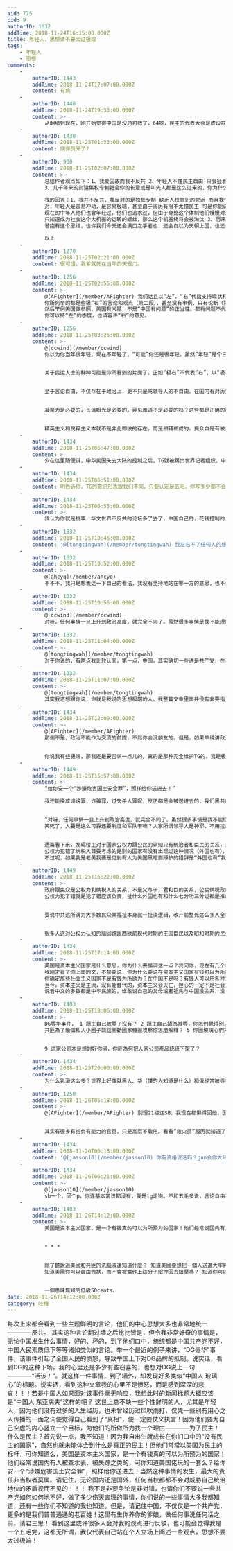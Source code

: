 ```yaml
---
aid: 775
cid: 9
authorID: 1032
addTime: 2018-11-24T16:15:00.000Z
title: 年轻人，思想请不要太过极端
tags:
    - 年轻人
    - 思想
comments:
    -
        authorID: 1443
        addTime: 2018-11-24T17:07:00.000Z
        content: 有病
    -
        authorID: 1448
        addTime: 2018-11-24T19:33:00.000Z
        content: >-
            从翻墙到现在，刚开始觉得中国是没药可救了，64呀，民主的代表大会是虚设呀，等各种问题。怀着痛恨，我便去开始了解什么是民主，了解政治经济，了解历史，了解国家之间的博弈。才发现真是自己太年轻了。对比国内学者对事情的分析态度，网上看到的所谓民主人士大都是容不得一点与自己观点不一样的看法的，很多东西都是没有根据的猜测，加上民主和反共这种政治正确。然后煽动传播，这不是我们想要的自由。可以说，所谓的不言论自由基本上只存在于政治上，而且，这种不自由大部分都是骂领导人的不自由，然而大部分人关心政治吗？并不是。国家要发展，要弯道超车，适当的凝聚是有必要的，眼光长远一点，这才是国家该考虑的。精英治国有他的合理性，难道希望国家关键的决策受到那些对政治不了解的民众影响吗，显然不是，民众本来就具有被煽动的属性的。(看到答主，随便说了一点感受)
    -
        authorID: 1438
        addTime: 2018-11-25T01:33:00.000Z
        content: 网评员来了?
    -
        authorID: 930
        addTime: 2018-11-25T02:07:00.000Z
        content: >-
            总结作者观点如下：1、我爱国故而我不反共 2、年轻人不懂民主自由 只会扯着民主的大旗发表极端言论
            3、几千年来的封建集权专制社会你的长辈或是叫先人都是这么过来的，你为什么不能这么过下去呢  

            我的回答：1、我并不反共，我反对的是独裁专制 缺乏人权意识的党派 而且我恰恰是因为爱国才会反对一党专政 2、
            对，年轻人是容易冲动，是容易极端，甚至由于阅历有限不太懂民主 可是你能说我们不懂自由吗？ 所有的年龄段都有追逐自由的人
            现在的中年人他们也曾年轻过，他们也追求过，但由于身处这个体制他们慢慢对这个目标绝望了 甚至麻木了 如果连年轻人都变得麻木
            只知道成为社会这个大机器的运转的螺丝，那么这个机器终将会被淘汰 3、历来如此，前人也是这么做的 然后这就一定对（或者叫适应当今社会）吗?
            若抱有这个思维，也许我们今天还会满口之乎者也，还会自以为天朝上国，也还会受到强国侵略 ！  

            以上
    -
        authorID: 1270
        addTime: 2018-11-25T02:21:00.000Z
        content: 很可惜，我爹就死在当年的天安门。
    -
        authorID: 1256
        addTime: 2018-11-25T02:55:00.000Z
        content: >-
            @[AFighter](/member/AFighter) 我们姑且以“左”，“右”代指支持现状和不满现状（或者你所谓的共）。
            你所列举的都是些极“右”的言论和观点（第二段），甚至没有事例，只有论断（第三段），然后一竿子打翻一船人，说：“‘右’的年轻人太极端”，这是否极端？
            然后举例美国做参照，美国有问题，不是“中国有问题”的正当性。都有问题不代表问题等量，需详细说明。 第五段完全混淆（共）党、（中）国。
            你可以持“左”的态度，也请容许“右”的意见。
    -
        authorID: 1256
        addTime: 2018-11-25T03:26:00.000Z
        content: >-
            @[ccwind](/member/ccwind)
            你以为你当年很年轻，现在不年轻了，“可能”你还是很年轻。虽然“年轻”是个日常调侃的用词，但当我们用于严肃讨论时不可避免的带有轻视的含义，暗含着“另一观点是幼稚的”意味。这是一种抬升自身立场的话语方式，不适用于平等地探讨。它不仅使得对方难受，也可能加强自我暗示（自己是成熟的），不利于自身的思辨。


            关于民运人士的种种可能是你所看到的片面了，正如“极右”不代表“右”，以“极右”否定“右”是站不住的。


            至于言论自由，不仅存在于政治上，更不只是骂领导人的不自由。在国内有对历史求是的不自由，有对新闻事实的不自由，有对思想碰撞的不自由。至于大部分人不关心政治，官方是否提供了一个可以关心的氛围？营造了一个鼓励关心的氛围？


            凝聚力是必要的，长远眼光是必要的，异见难道不是必要的吗？这些都是正确的废话。是否为了凝聚力就需要无条件支持？又如何证明你的长远眼光的正确性？异见也可以帮助时刻自省。


            精英主义和民粹主义本就不是非此即彼的存在，而是相辅相成的。民众自是有被煽动的属性，精英是否有走向歧途的可能？（更邪恶地说，精英是否有以公肥私的可能？）
    -
        authorID: 1434
        addTime: 2018-11-25T06:47:00.000Z
        content: >-
            少在这里随便讲，中华民国失去大陆的控制之后，TG就被踢出世界记者组织，中国根本没有新闻，只有洗脑文。主题鲜明反共，那不是正常？越是跟中国没关系的华人越反共，反正跟中国没关系、不怕他们搞手段。反共，是做人的底线。正如他们一样，所有不认同同他们的都是反动和勾结外国势力，我们呢，所有中国的事情都要以比最坏的恶意还恶意来思考TG。思想极端？大陆最极端，比ISIS还极端的组织—TG、向全世界输出极端主义，恶俗中国特色社会主义、极权。论坛只要有人清醒，反共不能停。
    -
        authorID: 1434
        addTime: 2018-11-25T06:51:00.000Z
        content: 明告诉你，TG的意识形态跟我们不同，只要认定是五毛，你写多少都不会看。
    -
        authorID: 1434
        addTime: 2018-11-25T06:55:00.000Z
        content: >-
            我认为你就是挑事，华文世界不反共的论坛多了去了，中国自己的，花钱控制的，监控创始人的论坛都不反共，反共的论坛很难找，是清醒人的精神家园，你不反共你找到这个网站干嘛！就是五毛。想看赵家赞歌去你们的微博。
    -
        authorID: 1032
        addTime: 2018-11-25T10:46:00.000Z
        content: '@[tongtingwah](/member/tongtingwah) 我左右不了任何人的想法与态度，看与不看都随你不是么？'
    -
        authorID: 1032
        addTime: 2018-11-25T10:52:00.000Z
        content: >-
            @[ahcyq](/member/ahcyq)
            不不不，我只是想表达一下自己的看法，我没有坚持地站在哪一方的意思，也不会劝别人相信共产党。无论是哪一边，做的事情都有对错，不能只看一方面。共产党给大多数中国人带来了和平稳定的生活是勿庸置疑的，然而共产党也给一部分人带来了黑暗与恐慌，但我不会因为一些阴暗的事情从而全面否定共产党，同样的，国外的民主固然有它的美好，可美好的同时也伴随着肮脏，这是任何人都不能否认的。我只是看不惯某部分人，一棍子打死了一群人，无脑地信奉国外所谓的民主而已，别无它意！
    -
        authorID: 1032
        addTime: 2018-11-25T10:56:00.000Z
        content: >-
            @[ccwind](/member/ccwind)
            对呀，任何事情一旦上升到政治高度，就完全不同了。虽然很多事情是我不能理解的，可我还是相信一个国家的领导人，总不会把自己的国家给坑没了！
    -
        authorID: 1032
        addTime: 2018-11-25T11:04:00.000Z
        content: >-
            @[tongtingwah](/member/tongtingwah)
            对于你说的，有两点我比较认同，第一点，中国，其实确切一些讲是共产党，在某些方面是相当极端地，就如舆情方面，逼到好多人只能在这里发表一些真实的意见，我也对此表示愤慨。第二点，“所有不认同他们的都是反动和勾结外国势力”，这点透露的意思我也不反对，只要你听话有得商量，要是你不听话，在国内有的是办法可以收拾你，不是么？不过如果你是国家领导人，看到一些人蹦蹦跳跳地跟你对着干，想必没有几个人会很宽容地视而不见吧？当然，这种行为非常非常地恶心，不过站在另一个角度上也可以理解，虽然并不赞同。
    -
        authorID: 1032
        addTime: 2018-11-25T11:07:00.000Z
        content: >-
            @[tongtingwah](/member/tongtingwah)
            其实我还想跟你说，你就是我说的思想极端的人，我整篇文章里面并没有非要指责一些人的政治思想是不对的，只是想劝他们凡事要正反两个方面都去看，你便在这里称我是五毛党，非得这样极端么？对于你而言，是不是只有反共才是政治正确？对于不反共的人，你便不屑与之交流了，是么？
    -
        authorID: 1434
        addTime: 2018-11-25T12:09:00.000Z
        content: >-
            @[AFighter](/member/AFighter)
            那倒不是，政治不能作为交流的前提，不然你会没朋友的。但是，如果单纯讲政治的话，维护TG的我是不屑与之交流的，有一些维护TG但说出来的话都是错的，可以说为了维护而维护，甚至是什么都不懂，就喜欢攻击，贴标签，明显说的都是错的，就如我之前在这里怼的一两个人。既然论坛方说这里不适合讨论那种，我就去新品葱讲了。


            你说我有些极端，那我还是要否认一点儿的，真的是那种完全维护TG的，我是极度厌恶并且不能接受的，只要看出文字差不多是那种，看都不会看完。没有说反TG是政治正确，只要是批评TG的，不认同他们，或者不认同但选择明哲保身，或者是无所谓的以及极度反他们的都可以。我应该是极度反TG的，一切跟TG友好的媒体我都不看。
    -
        authorID: 1449
        addTime: 2018-11-25T15:57:00.000Z
        content: >-
            “给你安一个“涉嫌危害国土安全罪”，照样给你送进去！”  

            我还能换成诽谤罪，诈骗罪，过失杀人罪呢，反正都是会被送进去的，我们黑共的那套所谓“法律”是因为中共在抓人的时候从来就没给出过嫌疑人到底哪个方面符合这个法律，而且还动不动就把人整失踪玩双重标准，禁止公众讨论，你既然都扯出个“涉嫌危害国土安全罪”麻烦你倒是给出老美那边审判不透明法理不清晰还禁止公众讨论的案例来啊？为了你这所谓中立客观真是张嘴就来


            “对呀，任何事情一旦上升到政治高度，就完全不同了。虽然很多事情是我不能理解的，可我还是相信一个国家的领导人，总不会把自己的国家给坑没了！”
            笑死了，人要是这么可靠还要制度和军队干嘛？人家所谓领导人是神耶，不用拉屎的啦，因为屎是臭的，是不好的，我们伟大的领袖怎么可能跟我们这些贱民一样会拉屎呢？肯定是屁股拉金子的嘛


            通篇看下来，发现楼主对于国家公权力跟公民的认知只有统治者和臣民的关系，对于楼主来讲全世界都跟中国一样是这种关系，估计对于楼主来讲，以下情况是非常合理的：
            公权力犯错了纳税人首要考虑的是别的国家有没有出现过这种情况（外国也有），然后对于公权力的问责就可以滚一边去了
            不过呢，如果我是老美我要是见到有人为美国黑暗面辩护的措辞是“外国也有”我肯定直接骂人
    -
        authorID: 1449
        addTime: 2018-11-25T16:22:00.000Z
        content: >-
            政府跟民众是公权力和纳税人的关系，不是父与子，君和臣的关系，公民纳税政府就应该负责
            公权力犯了错就是犯了错应该负责，扯什么外国也有和什么七分功三分过都是推卸责任的表现


            要说中共这所谓为大多数民众某福祉本身就一扯淡逻辑，改开前整死这么多人全都被狗吃了？那帮玩命跑香港的都是谋就业了？要不是经济根本玩不下去有崩溃危险你以为他们大发慈悲啊？政府是公民爹妈呢什么都要管，公民永远不需要自立呢，这大概是楼主心目中的理想政府吧


            很多人这对公权力认知的脑回路跟西欧前现代时期的王国臣民以及昭和时期的民众一样，公权力跟自己的关系稀里糊涂搞不清楚，中国人认为公权力就是自己爹妈还把这种观念当中国传统特色了，这种不过是别人玩烂早就丢进历史垃圾筐的东西罢了
    -
        authorID: 1434
        addTime: 2018-11-25T17:14:00.000Z
        content: >-
            美国是资本主义国家是什么意思，你为什么要强调这一点？我问你，现在有几个社会主义国家呢？谁敢说是真正的社会主义呢？
            我刚才看了你上面的文，不禁要说，你为什么要说在资本主义国家有钱可以为所欲为？资本主义世界照你看来仿佛极度没有秩序，人民目无法治，乱糟糟的一样。
            你确定那些社会主义国家不是有钱为所欲为？在中国不是吗？有钱人可以用各种方式整你，然后什么事也没有。在中国难道不是有钱办事容易？你敢说TG不是你所谓的资本主义行径吗？有钱可以为所欲为，非洲的600亿美元免了，为了国际组织给你投票，借出去的钱小国家还不起免了，中国外汇储备的坏账我看没有能要回来的，不是钱，你告诉我为什么穆斯林世界对新疆再教育营不发声，民间已经在声援，是TG用钱堵住他们政府的嘴的。论有钱为所欲为，没有比得上TG的吧。
            当今，资本主义是主流，没有能替代的，资本主义会灭亡，担心的一定不是社会主义。目前看资本主义是有前途的，是几乎所有国家奉行的。你们自己的社会主义或者说共产主义没有前途的，你甚至不知道如何实现他，你凭什么说那不是天方夜谭，可你们的中国特色实际上就不不承认在用资本主义改造社会。
            说着中文的多数都是中华民族的，谁敢说自己的父母或者祖先与中国没关系，没关系也不必关注中国，骂他们了。父母生我们养我们和政府无关，即便这个地方被八国联军一起统治几个世界，我的父母也能工作，生活，养老，也许社会还比较好，不会被自己民族的随便抓走，不会被文革迫害，不会需要看天安门广场上照片上那个人。你看看香港，沦陷了人民生活怎么样？皇后大道东MV的人和车都是倒着的什么意思。如果只是这样的政府，我宁愿生活在英国殖民地。
    -
        authorID: 1403
        addTime: 2018-11-25T18:06:00.000Z
        content: >-
            DG辱华事件， 1 題主自己被辱了沒有？ 2 題主自己認為被辱，你怎們覺得別人也是認為被辱？ 3 題主憑什麼拉全體華人陪你受辱？ 4
            共匪為了幾個私人小圈子談話開動國家機器攻擊你怎麼解釋？ 5 你國玻璃心們為何整天被辱？ 美國樹敵甚多，為何美國大媒體沒有這樣被辱的反映？


            9 這家公司本是想討好你國，你匪為何把人家公司產品統統下架了？
    -
        authorID: 1434
        addTime: 2018-11-25T20:00:00.000Z
        content: >-
            为什么乳滑这么多？世界上好像就黑人、华（懂的人知道是什么）和俄经常被辱被反吧。现在辱黑少了，为什么乳滑TG心里有数，但是中国三位一体，党、民族、国家。乳党就是乳民族乳国家。中国如果只是正常国家，而且这个国家近代又有被侵略的历史，按道理是不会被乳的？除了那个党做的事，我想不出来有啥可乳的？西方七国怎么不会？海外华人和台湾人都是连带被乳，事实上华人亲共就会导致被乳，如果因为意识形态不同只保持商业关系就没事，可惜非要做代理人，这才是悲哀。祖先让你逃出恶魔手掌了，你却跟恶魔合作，这样被枪击也不值得同情啊，因为并不是无辜的。我为什么这么说，越南反华为什么官方说挂青天白日旗不会被砸。说明人家就是针对五星旗子的，重点是中间那个星星。你以为谁没事非要歧视一个国家一个民族？你说你歧视日本因为殖民，可日本殖民那么多地方，反日本听到过多少？是不是？中国没殖民吧？还撒币，还被乳。不可思议吧。在中国，你觉得不可理解甚至疯狂，但外国人并不觉得奇怪，你总不能以为都是人疯了才乳华吧。总要有非乳不可的一些深层次原因，想不通是因为中国学的历史是假的，新闻是假的。都和全世界有代沟了，怎么能理解那些事情呢？中国这么强大还被乳？凡是一定有原因，简单一句不能正视中国崛起你就信了？
    -
        authorID: 1250
        addTime: 2018-11-26T05:18:00.000Z
        content: >-
            @[AFighter](/member/AFighter) 别理21楼这SB，我现在都懒得回他，国外五毛而已。


            其实有很多有抱负有能力的官员，只是高层不敢用。看看“救火员”履历就知道了。国内短期前景都不哈，作为小屁民该移民就早点移民，不能移民好好工作，开外行账户存美元。这才是真的上上策，莫和国外五毛生气纠缠。
    -
        authorID: 1434
        addTime: 2018-11-26T06:18:00.000Z
        content: '@[jasson10](/member/jasson10) 你有资格说话吗？gun会你大陆内自己跟五毛玩去。'
    -
        authorID: 1434
        addTime: 2018-11-26T06:21:00.000Z
        content: >-
            @[jasson10](/member/jasson10)
            sb一个，回个p，你连基本常识都没有，就是tg走狗。不和五毛多说，言论自由不是要跟五毛吵，反正没有话题五毛能插嘴。
    -
        authorID: 1403
        addTime: 2018-11-26T14:12:00.000Z
        content: >-
            美国是资本主义国家，是一个有钱真的可以为所预为的国家！他们经常说国内有人被查水表、被失踪之类的，可你知道美国佬玩的一套么？给你安一个“涉嫌危害国土安全罪”，照样给你送进去！


            * * *


            除了聽說過美國和共匪的洗腦液還知道什麼？ 知道美國要想把一個人送進大牢需要走多少手續，還多長時間嗎？
            知道美國你可以自由告狀，而不會被當作上訪分子給押回去鎮壓嗎？ 知道你可以狀告政府嗎？


            一個愚昧無知的低級50cents。
date: 2018-11-26T14:12:00.000Z
category: 吐槽
---
```


每次上来都会看到一些主题鲜明的言论，他们的中心思想大多也非常地统一————反共。 其实这种言论翻过墙之后比比皆是，但令我非常好奇的事情是，无论中国发生什么事情，好的、坏的，到了他们口中，统统都是中国共产党不好，中国人民素质低下等等诸如类似的言论。举一个最近的例子来讲，“DG辱华”事件，该事件引起了全国人民的愤怒，导致举国上下对DG品牌的抵制。说实话，看到DG的这种下场，我的心里还是多少有些窃喜的，也想对DG说上一句————“活该！”。就这样一件事情，到了墙外，却发现好多类似“中国人 玻璃心”的标题。说实话，看到这种文章我的心里不是愤怒，而是感到深深的悲哀！！！若是中国人如果面对该事件毫无响应，我想此时的新闻标题大概应该是“中国人 东亚病夫”这样的吧？ 这世上总不缺一些个性鲜明的人，尤其是年轻人，因为他们没有过多的人生经历，也未曾经历过风吹雨打，仅凭一些别有用心之人传播的一面之词便觉得自己看到了“真相”，便一定要仗义执言！因为他们要为自己空虚的内心竖立一个目标，为他们的所做所为找一个理由————为了民主！ 什么是民主？首先说一点，我不知道！因为我自出生就成长在你们口中的“没有民主的国家”，自然也就未能体会到什么是真正的民主！但他们常常以美国为民主的标杆，可你知道么，美国是资本主义国家，是一个有钱真的可以为所预为的国家！他们经常说国内有人被查水表、被失踪之类的，可你知道美国佬玩的一套么？给你安一个“涉嫌危害国土安全罪”，照样给你送进去！当然这种事情的发生，最大的责任非当权者莫属。请记住，无论国内还是国外，任何当权都都不会对威胁自己统治地位的矛盾视而不见的！！！ 我不是非要争论是非对错，也请你们不要说一些共产党如何如何地不好，做了多少伤天害理的事情，你们说的一些事情大多我都知道，还有一些你们不知道的我也知道。但是，请记住中国，不仅仅是一个共产党，更多的是我们普普通通的老百姓！这里有生你养你的爹娘，做任何事说任何话之前，请君三思！ 看到这里或许很多人会对我的观点进行反驳，也可能会觉得我是一个五毛党，这都无所谓，我仅代表自己站在个人立场上阐述一些观点，思想不要太过极端！

